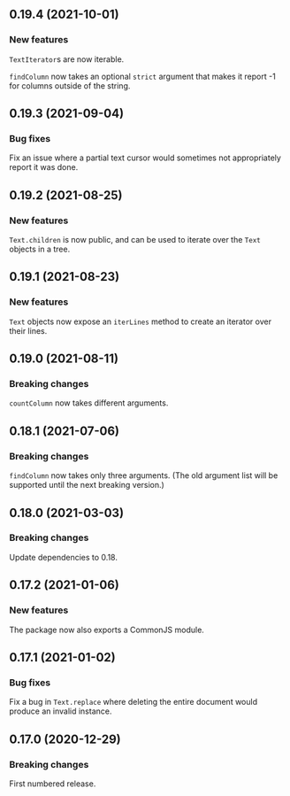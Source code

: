 ## 0.19.4 (2021-10-01)

### New features

`TextIterator`s are now iterable.

`findColumn` now takes an optional `strict` argument that makes it report -1 for columns outside of the string.

## 0.19.3 (2021-09-04)

### Bug fixes

Fix an issue where a partial text cursor would sometimes not appropriately report it was done.

## 0.19.2 (2021-08-25)

### New features

`Text.children` is now public, and can be used to iterate over the `Text` objects in a tree.

## 0.19.1 (2021-08-23)

### New features

`Text` objects now expose an `iterLines` method to create an iterator over their lines.

## 0.19.0 (2021-08-11)

### Breaking changes

`countColumn` now takes different arguments.

## 0.18.1 (2021-07-06)

### Breaking changes

`findColumn` now takes only three arguments. (The old argument list will be supported until the next breaking version.)

## 0.18.0 (2021-03-03)

### Breaking changes

Update dependencies to 0.18.

## 0.17.2 (2021-01-06)

### New features

The package now also exports a CommonJS module.

## 0.17.1 (2021-01-02)

### Bug fixes

Fix a bug in `Text.replace` where deleting the entire document would produce an invalid instance.

## 0.17.0 (2020-12-29)

### Breaking changes

First numbered release.

